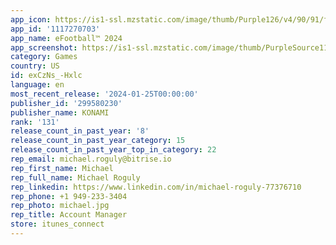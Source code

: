 ```yaml
---
app_icon: https://is1-ssl.mzstatic.com/image/thumb/Purple126/v4/90/91/f7/9091f7bf-7beb-cf45-90ce-1647c75cc489/PesMobile-1x_U007emarketing-0-7-0-85-220.png/1024x1024bb.png
app_id: '1117270703'
app_name: eFootball™ 2024
app_screenshot: https://is1-ssl.mzstatic.com/image/thumb/PurpleSource116/v4/83/b5/1a/83b51a2b-b4de-4c85-410d-bf0f174fac97/87ef2680-4269-4a81-986c-032dbd91b049_2688x1242_USA_01.jpg/2688x1242bb.png
category: Games
country: US
id: exCzNs_-Hxlc
language: en
most_recent_release: '2024-01-25T00:00:00'
publisher_id: '299580230'
publisher_name: KONAMI
rank: '131'
release_count_in_past_year: '8'
release_count_in_past_year_category: 15
release_count_in_past_year_top_in_category: 22
rep_email: michael.roguly@bitrise.io
rep_first_name: Michael
rep_full_name: Michael Roguly
rep_linkedin: https://www.linkedin.com/in/michael-roguly-77376710
rep_phone: +1 949-233-3404
rep_photo: michael.jpg
rep_title: Account Manager
store: itunes_connect
---
```

